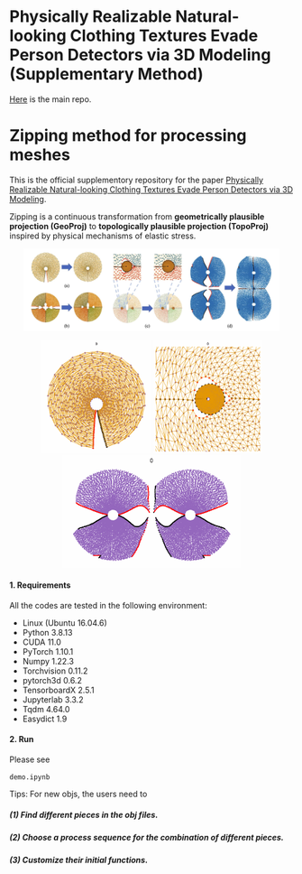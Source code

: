 # Physically Realizable Natural-looking Clothing Textures Evade Person Detectors via 3D Modeling (Supplementary Method)
[Here](https://github.com/WhoTHU/Adversarial_camou) is the main repo.

# Zipping method for processing meshes

This is the official supplementory repository for the paper [Physically Realizable Natural-looking Clothing Textures Evade Person Detectors via 3D Modeling](https://openaccess.thecvf.com/content/CVPR2023/html/Hu_Physically_Realizable_Natural-Looking_Clothing_Textures_Evade_Person_Detectors_via_3D_CVPR_2023_paper.html).

Zipping is a continuous transformation from **geometrically plausible projection (GeoProj)** to **topologically plausible projection (TopoProj)** inspired by physical mechanisms of elastic stress.

<p align="center">
  <img src="readme_figs/fig2.jpg" alt="drawing" width="90%"/>
</p>

<div style="text-align: center;">
  <img src="readme_figs/movie1.gif" alt="Movie 1" height="200px"/>
  <img src="readme_figs/movie2.gif" alt="Movie 2" height="200px"/>
  <img src="readme_figs/movie3.gif" alt="Movie 3" height="200px"/>
</div>

<!-- toc -->
#### 1. Requirements
All the codes are tested in the following environment:
* Linux (Ubuntu 16.04.6)
* Python 3.8.13
* CUDA 11.0
* PyTorch 1.10.1
* Numpy 1.22.3
* Torchvision 0.11.2
* pytorch3d 0.6.2
* TensorboardX 2.5.1
* Jupyterlab 3.3.2
* Tqdm 4.64.0
* Easydict 1.9

#### 2. Run
Please see
```
demo.ipynb
```
Tips: For new objs, the users need to
##### (1) Find different pieces in the obj files.
##### (2) Choose a process sequence for the combination of different pieces.
##### (3) Customize their initial functions.